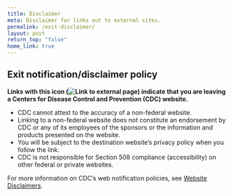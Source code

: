 ```yaml
---
title: Disclaimer
meta: Disclaimer for links out to external sites.
permalink: /exit-disclaimer/
layout: post
return_top: "false"
home_link: true
---
```


## Exit notification/disclaimer policy

**Links with this icon (<img
    src="/assets/uswds/img/usa-icons/launch.svg"
    class="disclaimer-link-icon"
    alt="Link to external page"
  />) indicate that you are leaving a Centers for Disease Control and Prevention (CDC) website.**
- CDC cannot attest to the accuracy of a non-federal website.
- Linking to a non-federal website does not constitute an endorsement by CDC or any of its employees of the sponsors or the information and products presented on the website.
- You will be subject to the destination website’s privacy policy when you follow the link.
- CDC is not responsible for Section 508 compliance (accessibility) on other federal or private websites.

For more information on CDC’s web notification policies, see [Website Disclaimers](https://www.cdc.gov/Other/disclaimer.html).
